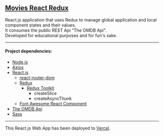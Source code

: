 [Movies React Redux]()
---

React.js application that uses Redux to manage global application and local component states and their values.  
It consumes the public REST Api "The OMDB Api".  
Developed for educational purposes and for fun's sake.  

---

#### Project dependencies:

- [Node.js](https://nodejs.org)
- [Axios](https://www.npmjs.com/package/axios)
- [React.js](https://reactjs.org/)
  - [react-router-dom](https://github.com/remix-run/react-router/blob/main/docs/getting-started/tutorial.md)
  - [Redux](https://react-redux.js.org/)
    - [Redux Toolkit](https://redux-toolkit.js.org/)
      - createSlice
      - createAsyncThunk
  - [Font Awesome React Component](https://fontawesome.com/v5/docs/web/use-with/react)
- [The OMDB Api](https://www.omdbapi.com/)
- [Sass](https://sass-lang.com/)

---

This React.js Web App has been deployed to [Vercel](https://vercel.com/).  
